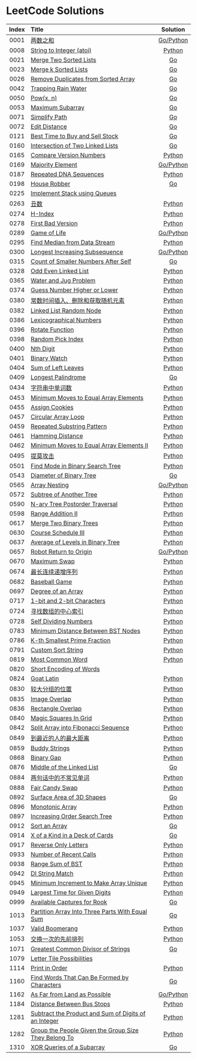 # LeetCode Solutions

| Index | Title | Solution |
| :---: | :---- | :------: |
| 0001 | [两数之和]( https://leetcode-cn.com/problems/two-sum/ ) | [Go/Python]( src/p0001 ) |
| 0008 | [String to Integer (atoi)]( https://leetcode-cn.com/problems/string-to-integer-atoi/ ) | [Python]( src/p0008 ) |
| 0021 | [Merge Two Sorted Lists]( https://leetcode-cn.com/problems/merge-two-sorted-lists/ ) | [Go]( src/p0021 ) |
| 0023 | [Merge k Sorted Lists]( https://leetcode-cn.com/problems/merge-k-sorted-lists/ ) | [Go]( src/p0023 ) |
| 0026 | [Remove Duplicates from Sorted Array]( https://leetcode-cn.com/problems/remove-duplicates-from-sorted-array/ ) | [Go]( src/p0026 ) |
| 0042 | [Trapping Rain Water]( https://leetcode-cn.com/problems/trapping-rain-water/ ) | [Go]( src/p0042 ) |
| 0050 | [Pow(x, n)]( https://leetcode-cn.com/problems/powx-n/ ) | [Go]( src/p0050 ) |
| 0053 | [Maximum Subarray]( https://leetcode-cn.com/problems/maximum-subarray/ ) | [Go]( src/p0053 ) |
| 0071 | [Simplify Path]( https://leetcode-cn.com/problems/simplify-path/ ) | [Go]( src/p0071 ) |
| 0072 | [Edit Distance]( https://leetcode-cn.com/problems/edit-distance/ ) | [Go]( src/p0072 ) |
| 0121 | [Best Time to Buy and Sell Stock]( https://leetcode-cn.com/problems/best-time-to-buy-and-sell-stock/ ) | [Go]( src/p0121 ) |
| 0160 | [Intersection of Two Linked Lists]( https://leetcode-cn.com/problems/intersection-of-two-linked-lists/ ) | [Go]( src/p0160 ) |
| 0165 | [Compare Version Numbers]( https://leetcode-cn.com/problems/compare-version-numbers/ ) | [Python]( src/p0165 ) |
| 0169 | [Majority Element]( https://leetcode-cn.com/problems/majority-element/ ) | [Go/Python]( src/p0169 ) |
| 0187 | [Repeated DNA Sequences]( https://leetcode-cn.com/problems/repeated-dna-sequences/ ) | [Python]( src/p0187 ) |
| 0198 | [House Robber]( https://leetcode-cn.com/problems/house-robber/ ) | [Go]( src/p0198 ) |
| 0225 | [Implement Stack using Queues]( https://leetcode-cn.com/problems/implement-stack-using-queues/ ) | []( src/p0225 ) |
| 0263 | [丑数]( https://leetcode-cn.com/problems/ugly-number/ ) | [Python]( src/p0263 ) |
| 0274 | [H-Index]( https://leetcode-cn.com/problems/h-index/ ) | [Python]( src/p0274 ) |
| 0278 | [First Bad Version]( https://leetcode-cn.com/problems/first-bad-version/ ) | [Python]( src/p0278 ) |
| 0289 | [Game of Life]( https://leetcode-cn.com/problems/game-of-life/ ) | [Go/Python]( src/p0289 ) |
| 0295 | [Find Median from Data Stream]( https://leetcode-cn.com/problems/find-median-from-data-stream/ ) | [Python]( src/p0295 ) |
| 0300 | [Longest Increasing Subsequence]( https://leetcode-cn.com/problems/longest-increasing-subsequence/ ) | [Go/Python]( src/p0300 ) |
| 0315 | [Count of Smaller Numbers After Self]( https://leetcode-cn.com/problems/count-of-smaller-numbers-after-self/ ) | [Go]( src/p0315 ) |
| 0328 | [Odd Even Linked List]( https://leetcode-cn.com/problems/odd-even-linked-list/ ) | [Python]( src/p0328 ) |
| 0365 | [Water and Jug Problem]( https://leetcode-cn.com/problems/water-and-jug-problem/ ) | [Python]( src/p0365 ) |
| 0374 | [Guess Number Higher or Lower]( https://leetcode-cn.com/problems/guess-number-higher-or-lower/ ) | [Python]( src/p0374 ) |
| 0380 | [常数时间插入、删除和获取随机元素]( https://leetcode-cn.com/problems/insert-delete-getrandom-o1/ ) | [Python]( src/p0380 ) |
| 0382 | [Linked List Random Node]( https://leetcode-cn.com/problems/linked-list-random-node/ ) | [Python]( src/p0382 ) |
| 0386 | [Lexicographical Numbers]( https://leetcode-cn.com/problems/lexicographical-numbers/ ) | [Python]( src/p0386 ) |
| 0396 | [Rotate Function]( https://leetcode-cn.com/problems/rotate-function/ ) | [Python]( src/p0396 ) |
| 0398 | [Random Pick Index]( https://leetcode-cn.com/problems/random-pick-index/ ) | [Python]( src/p0398 ) |
| 0400 | [Nth Digit]( https://leetcode-cn.com/problems/nth-digit/ ) | [Python]( src/p0400 ) |
| 0401 | [Binary Watch]( https://leetcode-cn.com/problems/binary-watch/ ) | [Python]( src/p0401 ) |
| 0404 | [Sum of Left Leaves]( https://leetcode-cn.com/problems/sum-of-left-leaves/ ) | [Python]( src/p0404 ) |
| 0409 | [Longest Palindrome]( https://leetcode-cn.com/problems/longest-palindrome/ ) | [Go]( src/p0409 ) |
| 0434 | [字符串中单词数]( https://leetcode-cn.com/problems/number-of-segments-in-a-string/ ) | [Python]( src/p0434 ) |
| 0453 | [Minimum Moves to Equal Array Elements]( https://leetcode-cn.com/problems/minimum-moves-to-equal-array-elements/ ) | [Python]( src/p0453 ) |
| 0455 | [Assign Cookies]( https://leetcode-cn.com/problems/assign-cookies/ ) | [Python]( src/p0455 ) |
| 0457 | [Circular Array Loop]( https://leetcode-cn.com/problems/circular-array-loop/ ) | [Python]( src/p0457 ) |
| 0459 | [Repeated Substring Pattern]( https://leetcode-cn.com/problems/repeated-substring-pattern/ ) | [Python]( src/p0459 ) |
| 0461 | [Hamming Distance]( https://leetcode-cn.com/problems/hamming-distance/ ) | [Python]( src/p0461 ) |
| 0462 | [Minimum Moves to Equal Array Elements II]( https://leetcode-cn.com/problems/minimum-moves-to-equal-array-elements-ii/ ) | [Python]( src/p0462 ) |
| 0495 | [提莫攻击]( https://leetcode-cn.com/problems/teemo-attacking/ ) | [Python]( src/p0495 ) |
| 0501 | [Find Mode in Binary Search Tree]( https://leetcode-cn.com/problems/find-mode-in-binary-search-tree/ ) | [Python]( src/p0501 ) |
| 0543 | [Diameter of Binary Tree]( https://leetcode-cn.com/problems/diameter-of-binary-tree/ ) | [Go]( src/p0543 ) |
| 0565 | [Array Nesting]( https://leetcode-cn.com/problems/array-nesting/ ) | [Go/Python]( src/p0565 ) |
| 0572 | [Subtree of Another Tree]( https://leetcode-cn.com/problems/subtree-of-another-tree/ ) | [Python]( src/p0572 ) |
| 0590 | [N-ary Tree Postorder Traversal]( https://leetcode-cn.com/problems/n-ary-tree-postorder-traversal/ ) | [Python]( src/p0590 ) |
| 0598 | [Range Addition II]( https://leetcode-cn.com/problems/range-addition-ii/ ) | [Python]( src/p0598 ) |
| 0617 | [Merge Two Binary Trees]( https://leetcode-cn.com/problems/merge-two-binary-trees/ ) | [Python]( src/p0617 ) |
| 0630 | [Course Schedule III]( https://leetcode-cn.com/problems/course-schedule-iii/ ) | [Python]( src/p0630 ) |
| 0637 | [Average of Levels in Binary Tree]( https://leetcode-cn.com/problems/average-of-levels-in-binary-tree/ ) | [Python]( src/p0637 ) |
| 0657 | [Robot Return to Origin]( https://leetcode-cn.com/problems/robot-return-to-origin/ ) | [Go/Python]( src/p0657 ) |
| 0670 | [Maximum Swap]( https://leetcode-cn.com/problems/maximum-swap/ ) | [Python]( src/p0670 ) |
| 0674 | [最长连续递增序列]( https://leetcode-cn.com/problems/longest-continuous-increasing-subsequence/ ) | [Python]( src/p0674 ) |
| 0682 | [Baseball Game]( https://leetcode-cn.com/problems/baseball-game/ ) | [Python]( src/p0682 ) |
| 0697 | [Degree of an Array]( https://leetcode-cn.com/problems/degree-of-an-array/ ) | [Python]( src/p0697 ) |
| 0717 | [1-bit and 2-bit Characters]( https://leetcode-cn.com/problems/1-bit-and-2-bit-characters/ ) | [Python]( src/p0717 ) |
| 0724 | [寻找数组的中心索引]( https://leetcode-cn.com/problems/find-pivot-index/ ) | [Python]( src/p0724 ) |
| 0728 | [Self Dividing Numbers]( https://leetcode-cn.com/problems/self-dividing-numbers/ ) | [Python]( src/p0728 ) |
| 0783 | [Minimum Distance Between BST Nodes]( https://leetcode-cn.com/problems/minimum-distance-between-bst-nodes/ ) | [Python]( src/p0783 ) |
| 0786 | [K-th Smallest Prime Fraction]( https://leetcode-cn.com/problems/k-th-smallest-prime-fraction/ ) | [Python]( src/p0786 ) |
| 0791 | [Custom Sort String]( https://leetcode-cn.com/problems/custom-sort-string/ ) | [Python]( src/p0791 ) |
| 0819 | [Most Common Word]( https://leetcode-cn.com/problems/most-common-word/ ) | [Python]( src/p0819 ) |
| 0820 | [Short Encoding of Words]( https://leetcode-cn.com/problems/short-encoding-of-words/ ) | []( src/p0820 ) |
| 0824 | [Goat Latin]( https://leetcode-cn.com/problems/goat-latin/ ) | [Python]( src/p0824 ) |
| 0830 | [较大分组的位置]( https://leetcode-cn.com/problems/positions-of-large-groups/ ) | [Python]( src/p0830 ) |
| 0835 | [Image Overlap]( https://leetcode-cn.com/problems/image-overlap/ ) | [Python]( src/p0835 ) |
| 0836 | [Rectangle Overlap]( https://leetcode-cn.com/problems/rectangle-overlap/ ) | [Python]( src/p0836 ) |
| 0840 | [Magic Squares In Grid]( https://leetcode-cn.com/problems/magic-squares-in-grid/ ) | [Python]( src/p0840 ) |
| 0842 | [Split Array into Fibonacci Sequence]( https://leetcode-cn.com/problems/split-array-into-fibonacci-sequence/ ) | [Python]( src/p0842 ) |
| 0849 | [到最近的人的最大距离]( https://leetcode-cn.com/problems/maximize-distance-to-closest-person/ ) | [Python]( src/p0849 ) |
| 0859 | [Buddy Strings]( https://leetcode-cn.com/problems/buddy-strings/ ) | [Python]( src/p0859 ) |
| 0868 | [Binary Gap]( https://leetcode-cn.com/problems/binary-gap/ ) | [Python]( src/p0868 ) |
| 0876 | [Middle of the Linked List]( https://leetcode-cn.com/problems/middle-of-the-linked-list/ ) | [Go]( src/p0876 ) |
| 0884 | [两句话中的不常见单词]( https://leetcode-cn.com/problems/uncommon-words-from-two-sentences/ ) | [Python]( src/p0884 ) |
| 0888 | [Fair Candy Swap]( https://leetcode-cn.com/problems/fair-candy-swap/ ) | [Python]( src/p0888 ) |
| 0892 | [Surface Area of 3D Shapes]( https://leetcode-cn.com/problems/surface-area-of-3d-shapes/ ) | [Go]( src/p0892 ) |
| 0896 | [Monotonic Array]( https://leetcode-cn.com/problems/monotonic-array/ ) | [Python]( src/p0896 ) |
| 0897 | [Increasing Order Search Tree]( https://leetcode-cn.com/problems/increasing-order-search-tree/ ) | [Python]( src/p0897 ) |
| 0912 | [Sort an Array]( https://leetcode-cn.com/problems/sort-an-array/ ) | [Go]( src/p0912 ) |
| 0914 | [X of a Kind in a Deck of Cards]( https://leetcode-cn.com/problems/x-of-a-kind-in-a-deck-of-cards/ ) | [Go]( src/p0914 ) |
| 0917 | [Reverse Only Letters]( https://leetcode-cn.com/problems/reverse-only-letters/ ) | [Python]( src/p0917 ) |
| 0933 | [Number of Recent Calls]( https://leetcode-cn.com/problems/number-of-recent-calls/ ) | [Python]( src/p0933 ) |
| 0938 | [Range Sum of BST]( https://leetcode-cn.com/problems/range-sum-of-bst/ ) | [Python]( src/p0938 ) |
| 0942 | [DI String Match]( https://leetcode-cn.com/problems/di-string-match/ ) | [Python]( src/p0942 ) |
| 0945 | [Minimum Increment to Make Array Unique]( https://leetcode-cn.com/problems/minimum-increment-to-make-array-unique/ ) | [Python]( src/p0945 ) |
| 0949 | [Largest Time for Given Digits]( https://leetcode-cn.com/problems/largest-time-for-given-digits/ ) | [Python]( src/p0949 ) |
| 0999 | [Available Captures for Rook]( https://leetcode-cn.com/problems/available-captures-for-rook/ ) | [Go]( src/p0999 ) |
| 1013 | [Partition Array Into Three Parts With Equal Sum]( https://leetcode-cn.com/problems/partition-array-into-three-parts-with-equal-sum/ ) | [Go]( src/p1013 ) |
| 1037 | [Valid Boomerang]( https://leetcode-cn.com/problems/valid-boomerang/ ) | [Python]( src/p1037 ) |
| 1053 | [交换一次的先前排列]( https://leetcode-cn.com/problems/previous-permutation-with-one-swap/ ) | [Python]( src/p1053 ) |
| 1071 | [Greatest Common Divisor of Strings]( https://leetcode-cn.com/problems/greatest-common-divisor-of-strings/ ) | [Go]( src/p1071 ) |
| 1079 | [Letter Tile Possibilities]( https://leetcode-cn.com/problems/letter-tile-possibilities/ ) | []( src/p1079 ) |
| 1114 | [Print in Order]( https://leetcode-cn.com/problems/print-in-order/ ) | [Python]( src/p1114 ) |
| 1160 | [Find Words That Can Be Formed by Characters]( https://leetcode-cn.com/problems/find-words-that-can-be-formed-by-characters/ ) | [Go]( src/p1160 ) |
| 1162 | [As Far from Land as Possible]( https://leetcode-cn.com/problems/as-far-from-land-as-possible/ ) | [Go/Python]( src/p1162 ) |
| 1184 | [Distance Between Bus Stops]( https://leetcode-cn.com/problems/distance-between-bus-stops/ ) | [Python]( src/p1184 ) |
| 1281 | [Subtract the Product and Sum of Digits of an Integer]( https://leetcode-cn.com/problems/subtract-the-product-and-sum-of-digits-of-an-integer/ ) | [Python]( src/p1281 ) |
| 1282 | [Group the People Given the Group Size They Belong To]( https://leetcode-cn.com/problems/group-the-people-given-the-group-size-they-belong-to/ ) | [Python]( src/p1282 ) |
| 1310 | [XOR Queries of a Subarray]( https://leetcode-cn.com/problems/xor-queries-of-a-subarray/ ) | [Go]( src/p1310 ) |